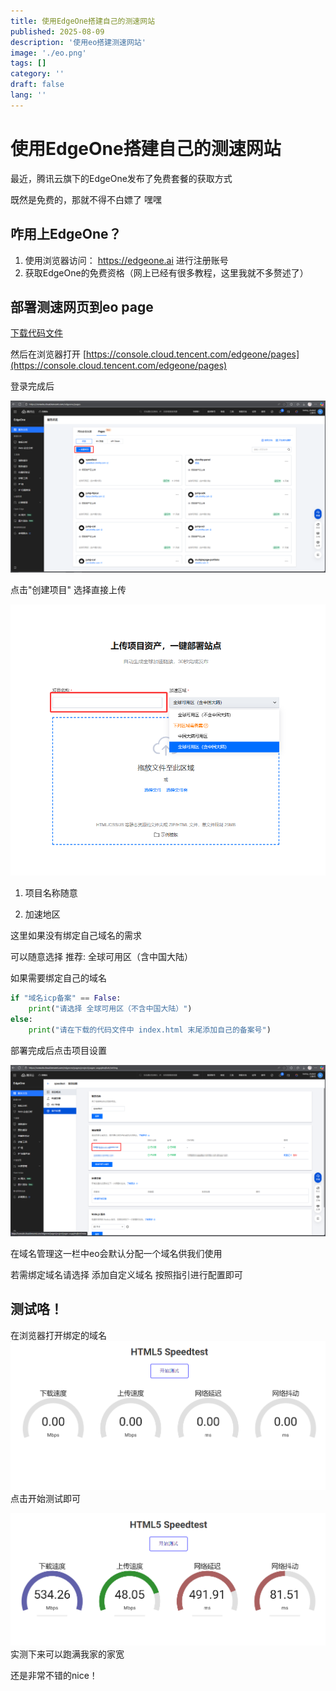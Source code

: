 ```yaml
---
title: 使用EdgeOne搭建自己的测速网站
published: 2025-08-09
description: '使用eo搭建测速网站'
image: './eo.png'
tags: []
category: ''
draft: false 
lang: ''
---
```


# 使用EdgeOne搭建自己的测速网站

最近，腾讯云旗下的EdgeOne发布了免费套餐的获取方式

既然是免费的，那就不得不白嫖了 嘿嘿

## 咋用上EdgeOne？

1. 使用浏览器访问： https://edgeone.ai 进行注册账号
2. 获取EdgeOne的免费资格（网上已经有很多教程，这里我就不多赘述了）

## 部署测速网页到eo page

[下载代码文件](https://cloud.chmlfrp.com/speedtest.7z)


然后在浏览器打开 [https://console.cloud.tencent.com/edgeone/pages](https://console.cloud.tencent.com/edgeone/pages)

登录完成后

![img.png](img.png)

点击"创建项目" 选择直接上传

![img_1.png](img_1.png)

1. 项目名称随意

2. 加速地区

这里如果没有绑定自己域名的需求

可以随意选择  推荐: 全球可用区（含中国大陆）

如果需要绑定自己的域名

```python
if "域名icp备案" == False:
    print("请选择 全球可用区（不含中国大陆）")
else:
    print("请在下载的代码文件中 index.html 末尾添加自己的备案号")
```

部署完成后点击项目设置

![img_2.png](img_2.png)

在域名管理这一栏中eo会默认分配一个域名供我们使用

若需绑定域名请选择 添加自定义域名 按照指引进行配置即可

## 测试咯！
在浏览器打开绑定的域名
![img_3.png](img_3.png)
点击开始测试即可

![img_4.png](img_4.png)
实测下来可以跑满我家的家宽

还是非常不错的nice！